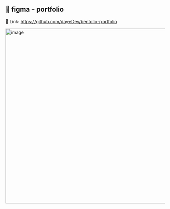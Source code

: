 ## 🎨 figma - portfolio
🔗 Link: https://github.com/dayeDev/bentolio-portfolio

<img width="550" alt="image" src="https://github.com/user-attachments/assets/a9ce078c-2a7b-487b-ae3e-ad3f4f185293" />
